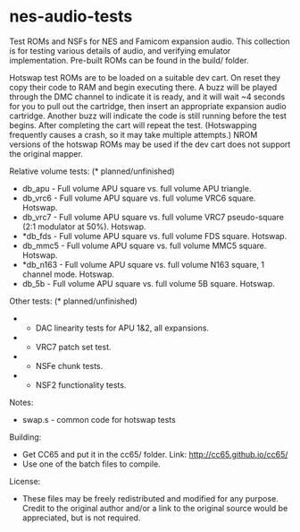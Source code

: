 # nes-audio-tests

Test ROMs and NSFs for NES and Famicom expansion audio. This collection is for testing various details of audio, and verifying emulator implementation. Pre-built ROMs can be found in the build/ folder.

Hotswap test ROMs are to be loaded on a suitable dev cart. On reset they copy their code to RAM and begin executing there. A buzz will be played through the DMC channel to indicate it is ready, and it will wait ~4 seconds for you to pull out the cartridge, then insert an appropriate expansion audio cartridge. Another buzz will indicate the code is still running before the test begins. After completing the cart will repeat the test. (Hotswapping frequently causes a crash, so it may take multiple attempts.) NROM versions of the hotswap ROMs may be used if the dev cart does not support the original mapper.

Relative volume tests: (* planned/unfinished)
- db_apu - Full volume APU square vs. full volume APU triangle.
- db_vrc6 - Full volume APU square vs. full volume VRC6 square. Hotswap.
- db_vrc7 - Full volume APU square vs. full volume VRC7 pseudo-square (2:1 modulator at 50%). Hotswap.
- *db_fds - Full volume APU square vs. full volume FDS square. Hotswap.
- db_mmc5 - Full volume APU square vs. full volume MMC5 square. Hotswap.
- *db_n163 - Full volume APU square vs. full volume N163 square, 1 channel mode. Hotswap.
- db_5b - Full volume APU square vs. full volume 5B square. Hotswap.

Other tests:  (* planned/unfinished)
- * DAC linearity tests for APU 1&2, all expansions.
- * VRC7 patch set test.
- * NSFe chunk tests.
- * NSF2 functionality tests.


Notes:
- swap.s - common code for hotswap tests

Building:
- Get CC65 and put it in the cc65/ folder. Link: http://cc65.github.io/cc65/
- Use one of the batch files to compile.

License:
- These files may be freely redistributed and modified for any purpose. Credit to the original author and/or a link to the original source would be appreciated, but is not required.